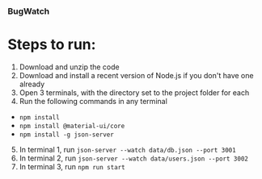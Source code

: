 ### BugWatch

# Steps to run:
1. Download and unzip the code
2. Download and install a recent version of Node.js if you don't have one already
3. Open 3 terminals, with the directory set to the project folder for each
4. Run the following commands in any terminal
  - `npm install`
  - `npm install @material-ui/core`
  - `npm install -g json-server`
5. In terminal 1, run `json-server --watch data/db.json --port 3001`
6. In terminal 2, run `json-server --watch data/users.json --port 3002`
7. In terminal 3, run `npm run start`
